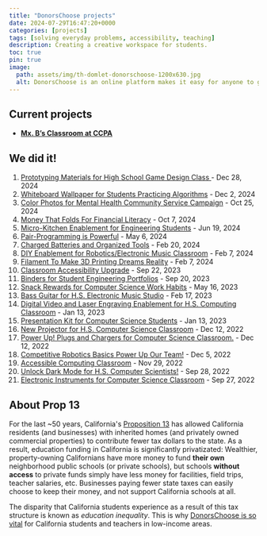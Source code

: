 ```yaml
---
title: "DonorsChoose projects"
date: 2024-07-29T16:47:20+0000
categories: [projects]
tags: [solving everyday problems, accessibility, teaching]
description: Creating a creative workspace for students.
toc: true
pin: true
image:
  path: assets/img/th-domlet-donorschoose-1200x630.jpg
  alt: DonorsChoose is an online platform makes it easy for anyone to give directly to a classroom in need.
---
```


## Current projects

- [**Mx. B’s Classroom at CCPA**](https://www.donorschoose.org/mxb)

## We did it!

1. [Prototyping Materials for High School Game Design Class
   ](https://www.donorschoose.org/project/prototyping-materials-for-high-school-ga/9000627/?utm_source=dc&utm_medium=page&utm_campaign=project&utm_term=teacher_8637964&rf=page-dc-2025-01-project-teacher_8637964&challengeid=22010160) - Dec 28, 2024
1. [Whiteboard Wallpaper for Students Practicing Algorithms](https://www.donorschoose.org/project/whiteboard-wallpaper-for-students-practi/8810398/?rf=link-dc-2024-12-teacher_profile-teacher_8637964&challengeid=22010160&utm_source=dc&utm_medium=page&utm_campaign=project&utm_term=teacher_8637964) - Dec 2, 2024
1. [Color Photos for Mental Health Community Service Campaign](https://www.donorschoose.org/project/color-photos-for-mental-health-community/8861277/?rf=link-dc-2024-12-teacher_profile-teacher_8637964&challengeid=22010160&utm_source=dc&utm_medium=page&utm_campaign=project&utm_term=teacher_8637964) - Oct 25, 2024
1. [Money That Folds For Financial Literacy](https://www.donorschoose.org/project/money-that-folds-for-financial-literacy/8780906/?rf=link-dc-2024-12-teacher_profile-teacher_8637964&challengeid=22010160&utm_source=dc&utm_medium=page&utm_campaign=project&utm_term=teacher_8637964) - Oct 7, 2024
1. [Micro-Kitchen Enablement for Engineering Students](https://www.donorschoose.org/project/micro-kitchen-enablement-for-engineering/8451330/?utm_source=dc&utm_medium=page&utm_campaign=project&utm_term=teacher_8637964&rf=page-dc-2024-09-project-teacher_8637964&challengeid=22010160) - Jun 19, 2024
1. [Pair-Programming is Powerful](https://www.donorschoose.org/project/pair-programming-is-powerful/8225041/) - May 6, 2024
1. [Charged Batteries and Organized Tools](https://www.donorschoose.org/project/charged-batteries-and-organized-tools/8210667/) - Feb 20, 2024
1. [DIY Enablement for Robotics/Electronic Music Classroom](https://www.donorschoose.org/project/diy-enablement-for-roboticselectronic-m/7930042/) - Feb 7, 2024
1. [Filament To Make 3D Printing Dreams Reality](https://www.donorschoose.org/project/filament-to-make-3d-printing-dreams-real/8161598/) - Feb 7, 2024
1. [Classroom Accessibility Upgrade](https://www.donorschoose.org/project/classroom-accessibility-upgrade/7422309/) - Sep 22, 2023
1. [Binders for Student Engineering Portfolios](https://www.donorschoose.org/project/binders-for-student-engineering-portfoli/7489270/) - Sep 20, 2023
1. [Snack Rewards for Computer Science Work Habits](https://www.donorschoose.org/project/snack-rewards-for-computer-science-work/7206584/) - May 16, 2023
1. [Bass Guitar for H.S. Electronic Music Studio](https://www.donorschoose.org/project/bass-guitar-for-hs-electronic-music-st/7167227/) - Feb 17, 2023
1. [Digital Video and Laser Engraving Enablement for H.S. Computing Classroom](https://www.donorschoose.org/project/digital-video-and-laser-engraving-enable/7091335/) - Jan 13, 2023
1. [Presentation Kit for Computer Science Students](https://www.donorschoose.org/project/presentation-kit-for-computer-science-st/7079592/) - Jan 13, 2023
1. [New Projector for H.S. Computer Science Classroom](https://www.donorschoose.org/project/new-projector-for-hs-computer-science/7075293/) - Dec 12, 2022
1. [Power Up\! Plugs and Chargers for Computer Science Classroom.](https://www.donorschoose.org/project/power-up-plugs-and-chargers-for-compute/7074323/) - Dec 12, 2022
1. [Competitive Robotics Basics Power Up Our Team\!](https://www.donorschoose.org/project/competitive-robotics-basics-power-up-our/6934775/) - Dec 5, 2022
1. [Accessible Computing Classroom](https://www.donorschoose.org/project/accessible-computing-classroom/7046157/) - Nov 29, 2022
1. [Unlock Dark Mode for H.S. Computer Scientists\!](https://www.donorschoose.org/project/unlock-dark-mode-for-hs-computer-scien/6868466/) - Sep 28, 2022
1. [Electronic Instruments for Computer Science Classroom](https://www.donorschoose.org/project/electronic-instruments-for-computer-scie/6864039/) - Sep 27, 2022

## About Prop 13

For the last ~50 years, California's [Proposition&nbsp;13](https://www.strongtowns.org/journal/2018/7/20/mapping-the-effects-of-californias-prop-13) has allowed California residents (and businesses) with inherited homes (and privately owned commercial properties) to contribute fewer tax dollars to the state. As a result, education funding in California is significantly privatizated: Wealthier, property-owning Californians have more money to fund **their own** neighborhood public schools (or private schools), but schools **without access** to private funds simply have less money for facilities, field trips, teacher salaries, etc. Businesses paying fewer state taxes can easily choose to keep their money, and not support California schools at all.

The disparity that California students experience as a result of this tax structure is known as _education&nbsp;inequality_. This is why [DonorsChoose is so vital](https://www.donorschoose.org/mxb) for California students and teachers in low-income areas.
